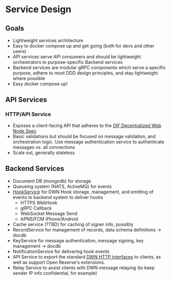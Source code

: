 # Service Design

## Goals

* Lightweight services architecture
* Easy to docker compose up and get going (both for devs and other users)
* API services serve API consumers and should be lightweight orchestrators to purpose-specific Backend services
* Backend services are modular gRPC components which serve a specific purpose, adhere to most DDD design principles, and stay lightweight where possible
* Easy docker compose up!

## API Services


### HTTP/API Service

* Exposes a client-facing API that adheres to the [DIF Decentralized Web Node Spec](https://identity.foundation/decentralized-web-node/spec)
* Basic validations but should be focused on message validation, and orchestration logic. Use message authentication service to authenticate messages vs. all connections
* Scale out, generally stateless

## Backend Services

* Document DB (mongodb) for storage
* Queueing system (NATS, ActiveMQ) for events
* [HookService](hook_service.md) for DWN Hook storage, management, and emitting of events to backend system to deliver hooks
  * HTTPS WebHook
  * gRPC Callback
  * WebSocket Message Send
  * APNS/FCM iPhone/Android
* Cache service (?TBD) for caching of signer info, possibly
* RecordService for management of records, data schema definitions -> docdb
* KeyService for message authentication, message signing, key management -> docdb
* NotificationService for delivering hook events
* API Service to export the standard [DWN HTTP interfaces](https://identity.foundation/decentralized-web-node/spec/#interfaces) to clients, as well as support Open Reserve's extensions.
* Relay Service to assist clients with DWN message relaying (to keep sender IP info confidential, for example)

